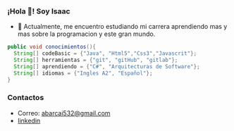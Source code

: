 ### ¡Hola 👋! Soy Isaac

- 🔭 Actualmente, me encuentro estudiando mi carrera  aprendiendo mas y mas sobre la programacion y este gran mundo. 

```java
public void conocimientos(){
  String[] codeBasic = {"Java", "Html5","Css3","Javascrit"};
  String[] herramientas = {"git", "gitHub", "gitlab"};
  String[] aprendiendo = {"C#", "Arquitecturas de Software"};
  String[] idiomas = {"Ingles A2", "Español"};
}
```


### Contactos
- Correo: abarcai532@gmail.com
- [linkedin](https://www.linkedin.com/in/isaac-abarca-5a8368221/)


<!--
**Isaac-Abarca/Isaac-Abarca** is a ✨ _special_ ✨ repository because its `README.md` (this file) appears on your GitHub profile.

Here are some ideas to get you started:

- 🔭 I’m currently working on ...
- 🌱 I’m currently learning ...
- 👯 I’m looking to collaborate on ...
- 🤔 I’m looking for help with ...
- 💬 Ask me about ...
- 📫 How to reach me: ...
- 😄 Pronouns: ... Aisac
- ⚡ Fun fact: ...
-->
